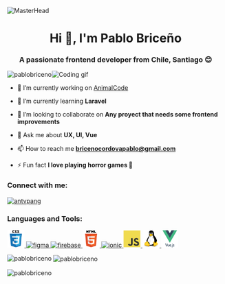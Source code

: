 ![MasterHead](https://miro.medium.com/max/1400/0*-u0b7K0Q6zfBcQqT.gif)
<h1 align="center">Hi 👋, I'm Pablo Briceño</h1>
<h3 align="center">A passionate frontend developer from Chile, Santiago 😊</h3>
<img align="right" alt="Coding gif" width="400" src="https://i.pinimg.com/originals/41/7e/be/417ebee986aec41629278b1e04cfbfe9.gif">

<p align="left"> <img src="https://komarev.com/ghpvc/?username=pablobriceno&label=Profile%20views&color=0e75b6&style=flat" alt="pablobriceno" /> </p>

- 🔭 I’m currently working on [AnimalCode](https://animalcode.gq/)

- 🌱 I’m currently learning **Laravel**

- 👯 I’m looking to collaborate on **Any proyect that needs some frontend improvements**

- 💬 Ask me about **UX, UI, Vue**

- 📫 How to reach me **bricenocordovapablo@gmail.com**

- ⚡ Fun fact **I love playing horror games 👻**

<h3 align="left">Connect with me:</h3>
<p align="left">
<a href="https://instagram.com/antvpang" target="blank"><img align="center" src="https://raw.githubusercontent.com/rahuldkjain/github-profile-readme-generator/master/src/images/icons/Social/instagram.svg" alt="antvpang" height="30" width="40" /></a>
</p>

<h3 align="left">Languages and Tools:</h3>
<p align="left"> <a href="https://www.w3schools.com/css/" target="_blank" rel="noreferrer"> <img src="https://raw.githubusercontent.com/devicons/devicon/master/icons/css3/css3-original-wordmark.svg" alt="css3" width="40" height="40"/> </a> <a href="https://www.figma.com/" target="_blank" rel="noreferrer"> <img src="https://www.vectorlogo.zone/logos/figma/figma-icon.svg" alt="figma" width="40" height="40"/> </a> <a href="https://firebase.google.com/" target="_blank" rel="noreferrer"> <img src="https://www.vectorlogo.zone/logos/firebase/firebase-icon.svg" alt="firebase" width="40" height="40"/> </a> <a href="https://www.w3.org/html/" target="_blank" rel="noreferrer"> <img src="https://raw.githubusercontent.com/devicons/devicon/master/icons/html5/html5-original-wordmark.svg" alt="html5" width="40" height="40"/> </a> <a href="https://ionicframework.com" target="_blank" rel="noreferrer"> <img src="https://upload.wikimedia.org/wikipedia/commons/d/d1/Ionic_Logo.svg" alt="ionic" width="40" height="40"/> </a> <a href="https://developer.mozilla.org/en-US/docs/Web/JavaScript" target="_blank" rel="noreferrer"> <img src="https://raw.githubusercontent.com/devicons/devicon/master/icons/javascript/javascript-original.svg" alt="javascript" width="40" height="40"/> </a> <a href="https://www.linux.org/" target="_blank" rel="noreferrer"> <img src="https://raw.githubusercontent.com/devicons/devicon/master/icons/linux/linux-original.svg" alt="linux" width="40" height="40"/> </a> <a href="https://vuejs.org/" target="_blank" rel="noreferrer"> <img src="https://raw.githubusercontent.com/devicons/devicon/master/icons/vuejs/vuejs-original-wordmark.svg" alt="vuejs" width="40" height="40"/> </a> </p>

<p><img align="left" src="https://github-readme-stats.vercel.app/api/top-langs?username=pablobriceno&show_icons=true&locale=en&layout=compact" alt="pablobriceno" /></p>

<p>&nbsp;<img align="center" src="https://github-readme-stats.vercel.app/api?username=pablobriceno&show_icons=true&locale=en" alt="pablobriceno" /></p>

<p><img align="center" src="https://github-readme-streak-stats.herokuapp.com/?user=pablobriceno&" alt="pablobriceno" /></p>
